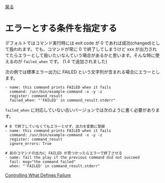 [戻る](ansible-note)

# エラーとする条件を指定する

デフォルトではコマンド実行時には exit code が 0 であれば成功(changed)として扱われます。でも、コマンドが常に 0 で終了してしまうけど xxx が出力されてたらエラーとして扱いたいなんていう場合があるかと思います。そんな時に使えるのが `failed_when` です。 (1.4 で追加されました)

次の例では標準エラー出力に FAILED という文字列が含まれる場合にエラーとします。

```
- name: this command prints FAILED when it fails
  command: /usr/bin/example-command -x -y -z
  register: command_result
  failed_when: "'FAILED' in command_result.stderr"
```

`failed_when` に対応していない古いバージョンでは次のように書く必要があります。

```
# 0 で終了していなくてもエラーとせず、出力を変数に登録
- name: this command prints FAILED when it fails
  command: /usr/bin/example-command -x -y -z
  register: command_result
  ignore_errors: True

# 前のコマンドの出力に FAILED が見つかったらエラーで終了させる
- name: fail the play if the previous command did not succeed
  fail: msg="the command failed"
  when: "'FAILED' in command_result.stderr"
```

[Controlling What Defines Failure](http://www.ansibleworks.com/docs/playbooks_error_handling.html#id5)
